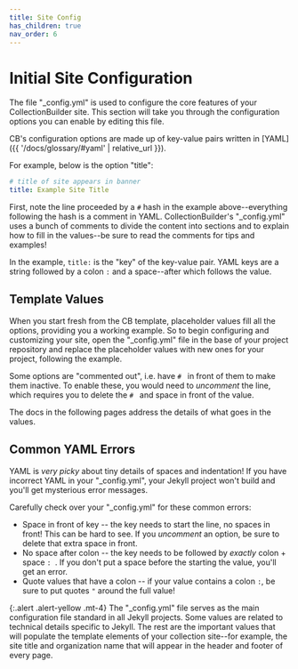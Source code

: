 ```yaml
---
title: Site Config
has_children: true
nav_order: 6
---
```


# Initial Site Configuration

The file "_config.yml" is used to configure the core features of your CollectionBuilder site. 
This section will take you through the configuration options you can enable by editing this file. 

CB's configuration options are made up of key-value pairs written in [YAML]({{ '/docs/glossary/#yaml' | relative_url }}). 

For example, below is the option "title":

```yaml
# title of site appears in banner
title: Example Site Title
```

First, note the line proceeded by a `#` hash in the example above--everything following the hash is a comment in YAML.
CollectionBuilder's "_config.yml" uses a bunch of comments to divide the content into sections and to explain how to fill in the values--be sure to read the comments for tips and examples!

In the example, `title:` is the "key" of the key-value pair. 
YAML keys are a string followed by a colon `:` and a space--after which follows the value. 

## Template Values

When you start fresh from the CB template, placeholder values fill all the options, providing you a working example.
So to begin configuring and customizing your site, open the "_config.yml" file in the base of your project repository and replace the placeholder values with new ones for your project, following the example. 

Some options are "commented out", i.e. have `# ` in front of them to make them inactive. 
To enable these, you would need to *uncomment* the line, which requires you to delete the `# ` and space in front of the value. 

The docs in the following pages address the details of what goes in the values.

## Common YAML Errors

YAML is *very picky* about tiny details of spaces and indentation! 
If you have incorrect YAML in your "_config.yml", your Jekyll project won't build and you'll get mysterious error messages.

Carefully check over your "_config.yml" for these common errors:

- Space in front of key -- the key needs to start the line, no spaces in front! This can be hard to see. If you *uncomment* an option, be sure to delete that extra space in front. 
- No space after colon -- the key needs to be followed by *exactly* colon + space `: `. If you don't put a space before the starting the value, you'll get an error.
- Quote values that have a colon -- if your value contains a colon `:`, be sure to put quotes `"` around the full value!

{:.alert .alert-yellow .mt-4}
The "_config.yml" file serves as the main configuration file standard in all Jekyll projects. Some values are related to technical details specific to Jekyll. 
The rest are the important values that will populate the template elements of your collection site--for example, the site title and organization name that will appear in the header and footer of every page.
